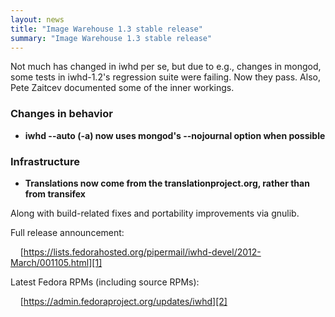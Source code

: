 ```yaml
---
layout: news
title: "Image Warehouse 1.3 stable release"
summary: "Image Warehouse 1.3 stable release"
---
```

Not much has changed in iwhd per se, but due to e.g., changes in mongod, some
tests in iwhd-1.2's regression suite were failing. Now they pass. Also, Pete
Zaitcev documented some of the inner workings.

### Changes in behavior

* __iwhd --auto (-a) now uses mongod's --nojournal option when possible__

### Infrastructure

* __Translations now come from the translationproject.org, rather than from
  transifex__

Along with build-related fixes and portability improvements via gnulib.

Full release announcement:

&nbsp;&nbsp;&nbsp;&nbsp;[https://lists.fedorahosted.org/pipermail/iwhd-devel/2012-March/001105.html][1]

Latest Fedora RPMs (including source RPMs):

&nbsp;&nbsp;&nbsp;&nbsp;[https://admin.fedoraproject.org/updates/iwhd][2]

 [1]: https://lists.fedorahosted.org/pipermail/iwhd-devel/2012-March/001105.html "Image Warehouse 1.3 release announcement"
 [2]: https://admin.fedoraproject.org/updates/iwhd "Fedora RPMs for Image Warehouse"

